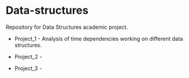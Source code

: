 # Data-structures
Repository for Data Structures academic project.

- Project_1 - Analysis of time dependencies working on different data structures.

- Project_2 - 

- Project_3 - 
